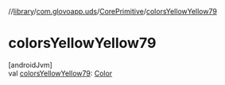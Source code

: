 //[library](../../../index.md)/[com.glovoapp.uds](../index.md)/[CorePrimitive](index.md)/[colorsYellowYellow79](colors-yellow-yellow79.md)

# colorsYellowYellow79

[androidJvm]\
val [colorsYellowYellow79](colors-yellow-yellow79.md): [Color](https://developer.android.com/reference/kotlin/androidx/compose/ui/graphics/Color.html)
